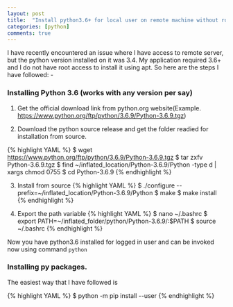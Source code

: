 ```yaml
---
layout: post
title:  "Install python3.6+ for local user on remote machine without root access"
categories: [python]
comments: true
---
```


I have recently encountered an issue where I have access to remote server, but the python version installed on it was 3.4. My application required 3.6+ and I do not have root access to install it using apt. So here are the steps I have followed: -

### Installing Python 3.6 (works with any version per say)

1. Get the official download link from python.org website(Example. https://www.python.org/ftp/python/3.6.9/Python-3.6.9.tgz)

2. Download the python source release and get the folder readied for installation from source.

{% highlight YAML %}
$ wget https://www.python.org/ftp/python/3.6.9/Python-3.6.9.tgz
$ tar zxfv Python-3.6.9.tgz
$ find ~/inflated_location/Python-3.6.9/Python -type d | xargs chmod 0755
$ cd Python-3.6.9
{% endhighlight %}

3. Install from source
{% highlight YAML %}
$ ./configure --prefix=~/inflated_location/Python-3.6.9/Python
$ make
$ make install
{% endhighlight %}

4. Export the path variable
{% highlight YAML %}
$ nano ~/.bashrc
$ export PATH=~/inflated_folder/python/Python-3.6.9/:$PATH
$ source ~/.bashrc
{% endhighlight %}

Now you have python3.6 installed for logged in user and can be invoked now using command `python`

### Installing py packages.

The easiest way that I have followed is

{% highlight YAML %}
$ python -m pip install <package-name> --user
{% endhighlight %}

